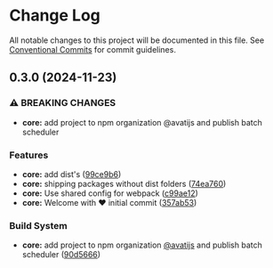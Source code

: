 # Change Log

All notable changes to this project will be documented in this file.
See [Conventional Commits](https://conventionalcommits.org) for commit guidelines.

## 0.3.0 (2024-11-23)

### ⚠ BREAKING CHANGES

-   **core:** add project to npm organization @avatijs and publish batch scheduler

### Features

-   **core:** add dist's ([99ce9b6](https://github.com/KhaledSMQ/avati/commit/99ce9b63cf49707e9498e49c1c49ecbce7592a29))
-   **core:** shipping packages without dist
    folders ([74ea760](https://github.com/KhaledSMQ/avati/commit/74ea760a2e81bf729810a38fcbd194c02cc232fa))
-   **core:** Use shared config for
    webpack ([c99ae12](https://github.com/KhaledSMQ/avati/commit/c99ae1259c6d781e3793aa867d4de1fde38d1e84))
-   **core:** Welcome with ❤️ initial
    commit ([357ab53](https://github.com/KhaledSMQ/avati/commit/357ab53fad46a3b0d4189ea3a5f11e07296eae3c))

### Build System

-   **core:** add project to npm organization [@avatijs](https://github.com/avatijs) and publish batch
    scheduler ([90d5666](https://github.com/KhaledSMQ/avati/commit/90d56667ed3d02548b764cb1d48b42a20214af75))
